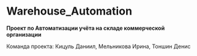 # Warehouse_Automation

<b>Проект по Автоматизации учёта на складе коммерческой организации</b><br>
  <p>Команда проекта: Кицуль Даниил, Мельникова Ирина, Тоншин Денис</p>